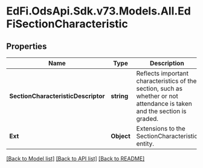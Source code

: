 # EdFi.OdsApi.Sdk.v73.Models.All.EdFiSectionCharacteristic

## Properties

Name | Type | Description | Notes
------------ | ------------- | ------------- | -------------
**SectionCharacteristicDescriptor** | **string** | Reflects important characteristics of the section, such as whether or not attendance is taken and the section is graded. | 
**Ext** | **Object** | Extensions to the SectionCharacteristic entity. | [optional] 

[[Back to Model list]](../../README.md#documentation-for-models) [[Back to API list]](../../README.md#documentation-for-api-endpoints) [[Back to README]](../../README.md)

